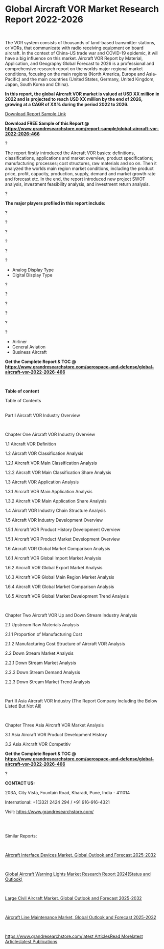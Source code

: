 <h1>Global Aircraft VOR Market Research Report 2022-2026</h1><br/><p>The VOR system consists of thousands of land-based transmitter stations, or VORs, that communicate with radio receiving equipment on board aircraft. In the context of China-US trade war and COVID-19 epidemic, it will have a big influence on this market. Aircraft VOR Report by Material, Application, and Geography Global Forecast to 2026 is a professional and comprehensive research report on the worlds major regional market conditions, focusing on the main regions (North America, Europe and Asia-Pacific) and the main countries (United States, Germany, United Kingdom, Japan, South Korea and China).</p>
 
 
 
 <p><strong>In this report, the global Aircraft VOR market is valued at USD XX million in 2022 and is projected to reach USD XX million by the end of 2026, growing at a <strong>CAGR</strong> of XX% during the period 2022 to 2026.</strong></p>
 
 
 
 <p><a href="https://www.grandresearchstore.com/mr-admin/report-sample/global-aircraft-vor-2022-2026-466">Download Report Sample Link</a></p>
 
 
 
 <div><b>Download FREE Sample of this Report @ <a href="https://www.grandresearchstore.com/report-sample/global-aircraft-vor-2022-2026-466">https://www.grandresearchstore.com/report-sample/global-aircraft-vor-2022-2026-466</a></b></div>
 
 
 
 <p>? </p>
 
 
 
 <p>The report firstly introduced the Aircraft VOR basics: definitions, classifications, applications and market overview; product specifications; manufacturing processes; cost structures, raw materials and so on. Then it analyzed the worlds main region market conditions, including the product price, profit, capacity, production, supply, demand and market growth rate and forecast etc. In the end, the report introduced new project SWOT analysis, investment feasibility analysis, and investment return analysis.</p>
 
 
 
 <p>? </p>
 
 
 
 <p><strong>The <strong>major players</strong> profiled in this report include:</strong></p>
 
 
 
 <p>? </p>
 
 
 
 <p>? </p>
 
 
 
 <p>? </p>
 
 
 
 <p>? </p>
 
 
 
 <p>? </p>
 
 
 
 <p>? </p>
 
 
 
 <ul>
 
 <li>Analog Display Type</li>
 
 <li>Digital Display Type</li>
 
 </ul>
 
 
 
 <p>? </p>
 
 
 
 <p>? </p>
 
 
 
 <p>? </p>
 
 
 
 <p>? </p>
 
 
 
 <p>? </p>
 
 
 
 <p>? </p>
 
 
 
 <ul>
 
 <li>Airliner</li>
 
 <li>General Aviation</li>
 
 <li>Business Aircraft</li>
 
 </ul>
 
 
 
 <div><b>Get the Complete Report & TOC @ <a href="https://www.grandresearchstore.com/aerospace-and-defense/global-aircraft-vor-2022-2026-466">https://www.grandresearchstore.com/aerospace-and-defense/global-aircraft-vor-2022-2026-466</a></b></div>
 
 
 
 <p><br />
 
 <b>Table of content</b></p>
 
 
 
 <p>Table of Contents<br />
 
 <br />
 
 Part I Aircraft VOR Industry Overview<br />
 
 <br />
 
 Chapter One Aircraft VOR Industry Overview<br />
 
 1.1 Aircraft VOR Definition<br />
 
 1.2 Aircraft VOR Classification Analysis<br />
 
 1.2.1 Aircraft VOR Main Classification Analysis<br />
 
 1.2.2 Aircraft VOR Main Classification Share Analysis<br />
 
 1.3 Aircraft VOR Application Analysis<br />
 
 1.3.1 Aircraft VOR Main Application Analysis<br />
 
 1.3.2 Aircraft VOR Main Application Share Analysis<br />
 
 1.4 Aircraft VOR Industry Chain Structure Analysis<br />
 
 1.5 Aircraft VOR Industry Development Overview<br />
 
 1.5.1 Aircraft VOR Product History Development Overview<br />
 
 1.5.1 Aircraft VOR Product Market Development Overview<br />
 
 1.6 Aircraft VOR Global Market Comparison Analysis<br />
 
 1.6.1 Aircraft VOR Global Import Market Analysis<br />
 
 1.6.2 Aircraft VOR Global Export Market Analysis<br />
 
 1.6.3 Aircraft VOR Global Main Region Market Analysis<br />
 
 1.6.4 Aircraft VOR Global Market Comparison Analysis<br />
 
 1.6.5 Aircraft VOR Global Market Development Trend Analysis<br />
 
 <br />
 
 Chapter Two Aircraft VOR Up and Down Stream Industry Analysis<br />
 
 2.1 Upstream Raw Materials Analysis<br />
 
 2.1.1 Proportion of Manufacturing Cost<br />
 
 2.1.2 Manufacturing Cost Structure of Aircraft VOR Analysis<br />
 
 2.2 Down Stream Market Analysis<br />
 
 2.2.1 Down Stream Market Analysis<br />
 
 2.2.2 Down Stream Demand Analysis<br />
 
 2.2.3 Down Stream Market Trend Analysis<br />
 
 <br />
 
 Part II Asia Aircraft VOR Industry (The Report Company Including the Below Listed But Not All)<br />
 
 <br />
 
 Chapter Three Asia Aircraft VOR Market Analysis<br />
 
 3.1 Asia Aircraft VOR Product Development History<br />
 
 3.2 Asia Aircraft VOR Competitiv</p>
 
 
 
 <div><b>Get the Complete Report & TOC @ <a href="https://www.grandresearchstore.com/aerospace-and-defense/global-aircraft-vor-2022-2026-466">https://www.grandresearchstore.com/aerospace-and-defense/global-aircraft-vor-2022-2026-466</a></b></div>
 
 
 
 <p>? </p>
 
 
 
 <p><b>CONTACT US:</b><br />
 
 203A, City Vista, Fountain Road, Kharadi, Pune, India - 411014<br />
 
 International: +1(332) 2424 294 / +91 916-916-4321<br />
 
 Visit: <a href="https://www.grandresearchstore.com/">https://www.grandresearchstore.com/</a><br />
 
 <br />
 
 <br />
 
 Similar Reports:<br />
 
 <br />
 
 <a href="https://www.grandresearchstore.com/semiconductor-and-electronics/global-aircraft-interface-devices-forecast-2025-2032-607">Aircraft Interface Devices Market, Global Outlook and Forecast 2025-2032</a><br />
 
 <br />
 
 <a href="https://www.grandresearchstore.com/machines/global-aircraft-warning-lights-2024-163">Global Aircraft Warning Lights Market Research Report 2024(Status and Outlook)</a><br />
 
 <br />
 
 <a href="https://www.grandresearchstore.com/automotive-and-transportation/global-large-civil-aircraft-forecast-2025-2032-196">Large Civil Aircraft Market, Global Outlook and Forecast 2025-2032</a><br />
 
 <br />
 
 <a href="https://www.grandresearchstore.com/energy-and-natural-resources/global-aircraft-line-maintenance-forecast-2025-2032-317">Aircraft Line Maintenance Market, Global Outlook and Forecast 2025-2032</a><br />
 
 <br />
 
 <a href="https://gyeongbokgung.com">https://www.grandresearchstore.com/</a><a href="https://hallyeomaritime.com">latest Articles</a><a href="https://jingwansa.com">Read More</a><a href="https://nguoiviet.jp/">latest Articles</a><a href="https://www.intelmarketresearch.com/">latest Publications</a></p>